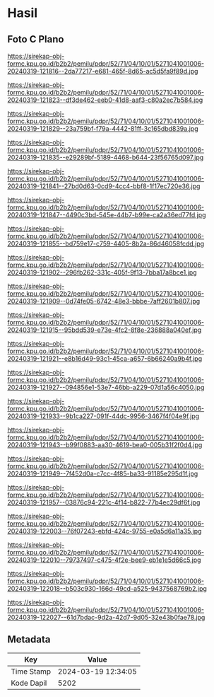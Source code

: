 # Hasil

## Foto C Plano

https://sirekap-obj-formc.kpu.go.id/b2b2/pemilu/pdpr/52/71/04/10/01/5271041001006-20240319-121816--2da77217-e681-465f-8d65-ac5d5fa9f89d.jpg

https://sirekap-obj-formc.kpu.go.id/b2b2/pemilu/pdpr/52/71/04/10/01/5271041001006-20240319-121823--df3de462-eeb0-41d8-aaf3-c80a2ec7b584.jpg

https://sirekap-obj-formc.kpu.go.id/b2b2/pemilu/pdpr/52/71/04/10/01/5271041001006-20240319-121829--23a759bf-f79a-4442-81ff-3c165dbd839a.jpg

https://sirekap-obj-formc.kpu.go.id/b2b2/pemilu/pdpr/52/71/04/10/01/5271041001006-20240319-121835--e29289bf-5189-4468-b644-23f56765d097.jpg

https://sirekap-obj-formc.kpu.go.id/b2b2/pemilu/pdpr/52/71/04/10/01/5271041001006-20240319-121841--27bd0d63-0cd9-4cc4-bbf8-1f17ec720e36.jpg

https://sirekap-obj-formc.kpu.go.id/b2b2/pemilu/pdpr/52/71/04/10/01/5271041001006-20240319-121847--4490c3bd-545e-44b7-b99e-ca2a36ed77fd.jpg

https://sirekap-obj-formc.kpu.go.id/b2b2/pemilu/pdpr/52/71/04/10/01/5271041001006-20240319-121855--bd759e17-c759-4405-8b2a-86d46058fcdd.jpg

https://sirekap-obj-formc.kpu.go.id/b2b2/pemilu/pdpr/52/71/04/10/01/5271041001006-20240319-121902--296fb262-331c-405f-9f13-7bba17a8bce1.jpg

https://sirekap-obj-formc.kpu.go.id/b2b2/pemilu/pdpr/52/71/04/10/01/5271041001006-20240319-121909--0d74fe05-6742-48e3-bbbe-7aff2601b807.jpg

https://sirekap-obj-formc.kpu.go.id/b2b2/pemilu/pdpr/52/71/04/10/01/5271041001006-20240319-121915--95bdd539-e73e-4fc2-8f8e-236888a040ef.jpg

https://sirekap-obj-formc.kpu.go.id/b2b2/pemilu/pdpr/52/71/04/10/01/5271041001006-20240319-121921--e8b16d49-93c1-45ca-a657-6b66240a9b4f.jpg

https://sirekap-obj-formc.kpu.go.id/b2b2/pemilu/pdpr/52/71/04/10/01/5271041001006-20240319-121927--094856e1-53e7-46bb-a229-07d1a56c4050.jpg

https://sirekap-obj-formc.kpu.go.id/b2b2/pemilu/pdpr/52/71/04/10/01/5271041001006-20240319-121933--9b1ca227-091f-44dc-9956-3467f4f04e9f.jpg

https://sirekap-obj-formc.kpu.go.id/b2b2/pemilu/pdpr/52/71/04/10/01/5271041001006-20240319-121943--b99f0883-aa30-4619-bea0-005b31f2f0d4.jpg

https://sirekap-obj-formc.kpu.go.id/b2b2/pemilu/pdpr/52/71/04/10/01/5271041001006-20240319-121949--7f452d0a-c7cc-4f85-ba33-91185e295d1f.jpg

https://sirekap-obj-formc.kpu.go.id/b2b2/pemilu/pdpr/52/71/04/10/01/5271041001006-20240319-121957--03876c94-221c-4f14-b822-77b4ec29df6f.jpg

https://sirekap-obj-formc.kpu.go.id/b2b2/pemilu/pdpr/52/71/04/10/01/5271041001006-20240319-122003--76f07243-ebfd-424c-9755-e0a5d6a11a35.jpg

https://sirekap-obj-formc.kpu.go.id/b2b2/pemilu/pdpr/52/71/04/10/01/5271041001006-20240319-122010--79737497-c475-4f2e-bee9-eb1e1e5d66c5.jpg

https://sirekap-obj-formc.kpu.go.id/b2b2/pemilu/pdpr/52/71/04/10/01/5271041001006-20240319-122018--b503c930-166d-49cd-a525-9437568769b2.jpg

https://sirekap-obj-formc.kpu.go.id/b2b2/pemilu/pdpr/52/71/04/10/01/5271041001006-20240319-122027--61d7bdac-9d2a-42d7-9d05-32e43b0fae78.jpg


## Metadata

| Key        | Value               |
| ---------- | ------------------- |
| Time Stamp | 2024-03-19 12:34:05 |
| Kode Dapil | 5202                |



